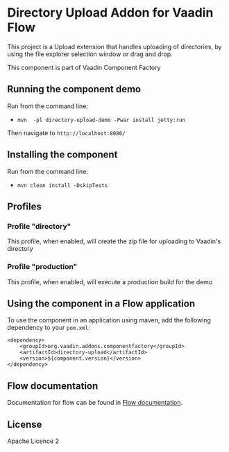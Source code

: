 # Directory Upload Addon for Vaadin Flow

This project is a Upload extension that handles uploading of directories, by using the file explorer selection window or drag and drop.

This component is part of Vaadin Component Factory

## Running the component demo
Run from the command line:
- `mvn  -pl directory-upload-demo -Pwar install jetty:run`

Then navigate to `http://localhost:8080/`

## Installing the component
Run from the command line:
- `mvn clean install -DskipTests`

## Profiles
### Profile "directory"
This profile, when enabled, will create the zip file for uploading to Vaadin's directory

### Profile "production"
This profile, when enabled, will execute a production build for the demo

## Using the component in a Flow application
To use the component in an application using maven,
add the following dependency to your `pom.xml`:
```
<dependency>
    <groupId>org.vaadin.addons.componentfactory</groupId>
    <artifactId>directory-upload</artifactId>
    <version>${component.version}</version>
</dependency>
```

## Flow documentation
Documentation for flow can be found in [Flow documentation](https://vaadin.com/docs/latest/flow/).

## License

Apache Licence 2